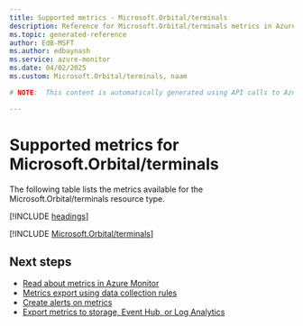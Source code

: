 ```yaml
---
title: Supported metrics - Microsoft.Orbital/terminals
description: Reference for Microsoft.Orbital/terminals metrics in Azure Monitor.
ms.topic: generated-reference
author: EdB-MSFT
ms.author: edbaynash
ms.service: azure-monitor
ms.date: 04/02/2025
ms.custom: Microsoft.Orbital/terminals, naam

# NOTE:  This content is automatically generated using API calls to Azure. Any edits made on these files will be overwritten in the next run of the script. 

---
```


  
# Supported metrics for Microsoft.Orbital/terminals
  
The following table lists the metrics available for the Microsoft.Orbital/terminals resource type.  
  
  
[!INCLUDE [headings](~/reusable-content/ce-skilling/azure/includes/azure-monitor/reference/metrics/metrics-headings.md)]  
  
 

[!INCLUDE [Microsoft.Orbital/terminals](~/reusable-content/ce-skilling/azure/includes/azure-monitor/reference/metrics/microsoft-orbital-terminals-metrics-include.md)]  



## Next steps

- [Read about metrics in Azure Monitor](/azure/azure-monitor/data-platform)
- [Metrics export using data collection rules](/azure/azure-monitor/essentials/data-collection-metrics)
- [Create alerts on metrics](/azure/azure-monitor/alerts/alerts-overview)
- [Export metrics to storage, Event Hub, or Log Analytics](/azure/azure-monitor/essentials/platform-logs-overview)
